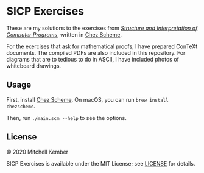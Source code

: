 # SICP Exercises

These are my solutions to the exercises from [_Structure and Interpretation of Computer Programs_][sicp], written in [Chez Scheme][].

For the exercises that ask for mathematical proofs, I have prepared ConTeXt documents. The compiled PDFs are also included in this repository. For diagrams that are to tedious to do in ASCII, I have included photos of whiteboard drawings.

## Usage

First, install [Chez Scheme][]. On macOS, you can run `brew install chezscheme`.

Then, run `./main.scm --help` to see the options.

## License

© 2020 Mitchell Kember

SICP Exercises is available under the MIT License; see [LICENSE](LICENSE.md) for details.

[sicp]: https://mitpress.mit.edu/sites/default/files/sicp/index.html
[Chez Scheme]: https://cisco.github.io/ChezScheme/
